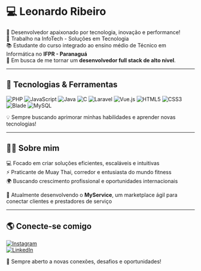 # 💻 Leonardo Ribeiro  

🚀 Desenvolvedor apaixonado por tecnologia, inovação e performance!  
📍 Trabalho na InfoTech - Soluções em Tecnologia  
📚 Estudante do curso integrado ao ensino médio de Técnico em Informática no **IFPR - Paranaguá**  
🎯 Em busca de me tornar um **desenvolvedor full stack de alto nível**.  

---

## 🚀 Tecnologias & Ferramentas  
![PHP](https://img.shields.io/badge/PHP-777BB4?style=for-the-badge&logo=php&logoColor=white)  ![JavaScript](https://img.shields.io/badge/JavaScript-F7DF1E?style=for-the-badge&logo=javascript&logoColor=black)  ![Java](https://img.shields.io/badge/Java-007396?style=for-the-badge&logo=java&logoColor=white)  ![C](https://img.shields.io/badge/C-A8B9CC?style=for-the-badge&logo=c&logoColor=white)  ![Laravel](https://img.shields.io/badge/Laravel-EF4135?style=for-the-badge&logo=laravel&logoColor=white)  ![Vue.js](https://img.shields.io/badge/Vue.js-4FC08D?style=for-the-badge&logo=vue.js&logoColor=white)  ![HTML5](https://img.shields.io/badge/HTML5-E34F26?style=for-the-badge&logo=html5&logoColor=white)  ![CSS3](https://img.shields.io/badge/CSS3-1572B6?style=for-the-badge&logo=css3&logoColor=white)  ![Blade](https://img.shields.io/badge/Blade-8A2D2F?style=for-the-badge&logo=laravel&logoColor=white)  ![MySQL](https://img.shields.io/badge/MySQL-4479A1?style=for-the-badge&logo=mysql&logoColor=white)  

💡 Sempre buscando aprimorar minhas habilidades e aprender novas tecnologias!  

---

## 🏋️‍♂️ Sobre mim  
💻 Focado em criar soluções eficientes, escaláveis e intuitivas  
⚡ Praticante de Muay Thai, corredor e entusiasta do mundo fitness  
🌍 Buscando crescimento profissional e oportunidades internacionais  

📌 Atualmente desenvolvendo o **MyService**, um marketplace ágil para conectar clientes e prestadores de serviço  

---

## 🌎 Conecte-se comigo  
[![Instagram](https://img.shields.io/badge/Instagram-%23E4405F.svg?style=for-the-badge&logo=Instagram&logoColor=white)](https://www.instagram.com/leoribx/)  
[![LinkedIn](https://img.shields.io/badge/LinkedIn-%230077B5.svg?style=for-the-badge&logo=linkedin&logoColor=white)](https://br.linkedin.com/in/leonardo-farias-ribeiro-396977284)  

🚀 Sempre aberto a novas conexões, desafios e oportunidades!
